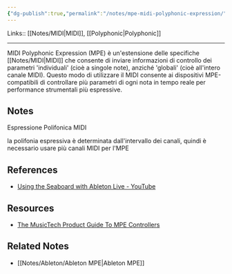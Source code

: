 ```yaml
---
{"dg-publish":true,"permalink":"/notes/mpe-midi-polyphonic-expression/"}
---
```


Links:: [[Notes/MIDI\|MIDI]], [[Polyphonic\|Polyphonic]]

---
MIDI Polyphonic Expression (MPE) è un'estensione delle specifiche [[Notes/MIDI\|MIDI]] che consente di inviare informazioni di controllo dei parametri 'individuali' (cioè a singole note), anziché 'globali' (cioè all'intero canale MIDI). Questo modo di utilizzare il MIDI consente ai dispositivi MPE-compatibili di controllare più parametri di ogni nota in tempo reale per performance strumentali più espressive. 




## Notes

Espressione Polifonica MIDI

la polifonia espressiva è determinata dall'intervallo dei canali, quindi è necessario usare più canali MIDI per l'MPE


## References

- [Using the Seaboard with Ableton Live - YouTube](https://www.youtube.com/watch?v=M1H1oUV2IAw)

## Resources

- [The MusicTech Product Guide To MPE Controllers](https://musictech.com/guides/buyers-guide/product-guide-mpe-controllers/)

## Related Notes

- [[Notes/Ableton/Ableton MPE\|Ableton MPE]]


